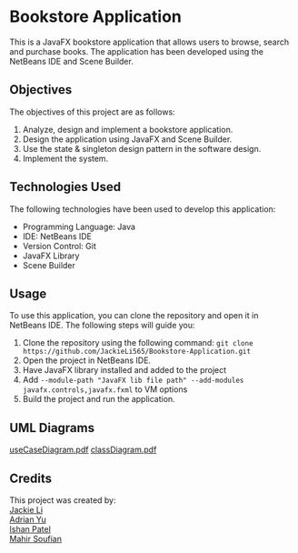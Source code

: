 # Bookstore Application

This is a JavaFX bookstore application that allows users to browse, search and purchase books. 
The application has been developed using the NetBeans IDE and Scene Builder.

## Objectives

The objectives of this project are as follows:

1. Analyze, design and implement a bookstore application.
2. Design the application using JavaFX and Scene Builder.
3. Use the state & singleton design pattern in the software design.
4. Implement the system.

## Technologies Used

The following technologies have been used to develop this application:

- Programming Language: Java
- IDE: NetBeans IDE
- Version Control: Git
- JavaFX Library
- Scene Builder

## Usage

To use this application, you can clone the repository and open it in NetBeans IDE. The following steps will guide you:

1. Clone the repository using the following command: `git clone https://github.com/JackieLi565/Bookstore-Application.git`
2. Open the project in NetBeans IDE.
3. Have JavaFX library installed and added to the project
4. Add ```--module-path "JavaFX lib file path" --add-modules javafx.controls,javafx.fxml``` to VM options
5. Build the project and run the application.

## UML Diagrams
[useCaseDiagram.pdf](https://github.com/JackieLi565/COE528_Group_Project/files/11057571/useCaseDiagram.pdf)
[classDiagram.pdf](https://github.com/JackieLi565/COE528_Group_Project/files/11057574/classDiagram.pdf)


## Credits

This project was created by: <br />
[Jackie Li](https://github.com/JackieLi565)<br />
[Adrian Yu](https://github.com/adrianyu91)<br />
[Ishan Patel](https://github.com/Ishan-Patel23)<br />
[Mahir Soufian](https://github.com/Mah3ro)<br />

